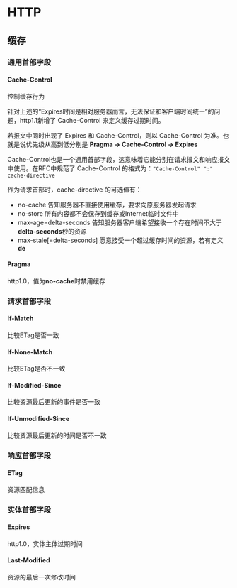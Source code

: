 # HTTP

## 缓存

### 通用首部字段

#### Cache-Control

控制缓存行为

针对上述的“Expires时间是相对服务器而言，无法保证和客户端时间统一”的问题，http1.1新增了 Cache-Control 来定义缓存过期时间。

若报文中同时出现了 Expires 和 Cache-Control，则以 Cache-Control 为准。也就是说优先级从高到低分别是 **Pragma -> Cache-Control -> Expires**

Cache-Control也是一个通用首部字段，这意味着它能分别在请求报文和响应报文中使用。在RFC中规范了 Cache-Control 的格式为：`"Cache-Control" ":" cache-directive`

作为请求首部时，cache-directive 的可选值有：
* no-cache    告知服务器不直接使用缓存，要求向原服务器发起请求
* no-store    所有内容都不会保存到缓存或Internet临时文件中
* max-age=delta-seconds    告知服务器客户端希望接收一个存在时间不大于**delta-seconds**秒的资源
* max-stale[=delta-seconds]    愿意接受一个超过缓存时间的资源，若有定义**de**


#### Pragma

http1.0，值为**no-cache**时禁用缓存

### 请求首部字段

#### If-Match

比较ETag是否一致

#### If-None-Match

比较ETag是否不一致

#### If-Modified-Since

比较资源最后更新的事件是否一致

#### If-Unmodified-Since

比较资源最后更新的时间是否不一致

### 响应首部字段

#### ETag

资源匹配信息

### 实体首部字段

#### Expires

http1.0，实体主体过期时间

#### Last-Modified

资源的最后一次修改时间
